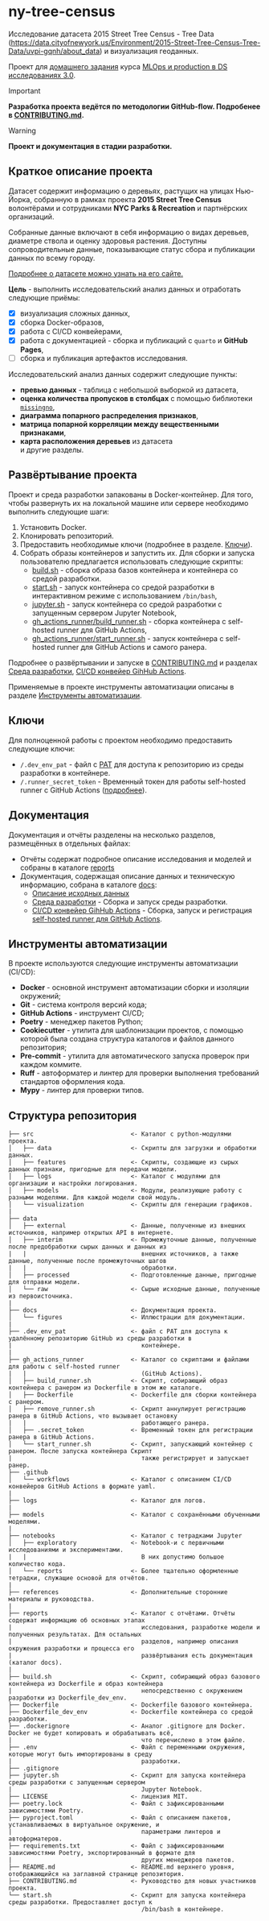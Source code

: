 # ny-tree-census

Исследование датасета 2015 Street Tree Census - Tree Data (https://data.cityofnewyork.us/Environment/2015-Street-Tree-Census-Tree-Data/uvpi-gqnh/about_data) и визуализация геоданных.

Проект для
[домашнего задания](https://ods.ai/tracks/mlops3-course-spring-2024/competitions/mlops24-hw-4)
курса
[MLOps и production в DS исследованиях 3.0](https://ods.ai/tracks/mlops3-course-spring-2024).

> [!IMPORTANT]
> **Разработка проекта ведётся по методологии GitHub-flow. Подробенее в
> [CONTRIBUTING.md](/CONTRIBUTING.md).**

> [!WARNING]
> **Проект и документация в стадии разработки.**

## Краткое описание проекта

Датасет содержит информацию о деревьях, растущих на улицах Нью-Йорка, собранную
в рамках проекта **2015 Street Tree Census** волонтёрами и сотрудниками
**NYC Parks & Recreation** и партнёрских организаций.

Собранные данные включают в себя информацию о видах деревьев, диаметре ствола и
оценку здоровья растения. Доступны сопроводительные данные, показывающие статус
сбора и публикации данных по всему городу.

[Подробнее о датасете можно узнать на его сайте.](https://data.cityofnewyork.us/Environment/2015-Street-Tree-Census-Tree-Data/uvpi-gqnh/about_data)

**Цель** - выполнить исследовательский анализ данных и отработать следующие
приёмы:

- [x] визуализация сложных данных,
- [x] сборка Docker-образов,
- [x] работа с CI/CD конвейерами,
- [x] работа с документацией - сборка и публикаций с `quarto` и **GitHub Pages**,
- [ ] сборка и публикация артефактов исследования.

Исследовательский анализ данных содержит следующие пункты:

- **превью данных** - таблица с небольшой выборкой из датасета,
- **оценка количества пропусков в столбцах** с помощью библиотеки
  [`missingno`](https://github.com/ResidentMario/missingno),
- **диаграмма попарного распределения признаков**,
- **матрица попарной корреляции между вещественными признаками**,
- **карта расположения деревьев** из датасета  
и другие разделы.

## Развёртывание проекта

Проект и среда разработки запакованы в Docker-контейнер. Для того, чтобы
развернуть их на локальной машине или сервере необходимо выполнить следующие
шаги:

1. Установить Docker.
2. Клонировать репозиторий.
3. Предоставить необходимые ключи (подробнее в разделе.
   [Ключи](/README.md/#Ключи)).
4. Собрать образы контейнеров и запустить их. Для сборки и запуска пользователю
   предлагается использовать следующие скрипты:
   - [build.sh](/build.sh) - сборка образа базов контейнера и контейнера со
     средой разработки.
   - [start.sh](/start.sh) - запуск контейнера со средой разработки в
     интерактивном режиме с использованием `/bin/bash`,
   - [jupyter.sh](/jupyter.sh) - запуск контейнера со средой разработки с
     запущенным сервером Jupyter Notebook,
   - [gh_actions_runner/build_runner.sh](/gh_actions_runner/build_runner.sh) - сборка
     контейнера с self-hosted runner для GitHub Actions,
   - [gh_actions_runner/start_runner.sh](/gh_actions_runner/start_runner.sh) - запуск
     контейнера с self-hosted runner для GitHub Actions и самого ранера.

Подробнее о развёртывании и запуске в [CONTRIBUTING.md](/CONTRIBUTING.md) и
разделах [Среда разработки](/docs/development_environment.md),
[CI/CD конвейер GihHub Actions](/docs/ci_cd_gh_actions.md).

Применяемые в проекте инструменты автоматизации описаны в разделе
[Инструменты автоматизации](/README.md/#Инструменты-автоматизации).

## Ключи

Для полноценной работы с проектом необходимо предоставить следующие ключи:

- `/.dev_env_pat` - файл с
  [PAT](https://docs.github.com/en/authentication/keeping-your-account-and-data-secure/managing-your-personal-access-tokens)
  для доступа к репозиторию из среды разработки в контейнере.
- `/.runner_secret_token` - Временный токен для работы self-hosted runner с GitHub Actions
  ([подробнее](https://docs.github.com/en/actions/hosting-your-own-runners/managing-self-hosted-runners/adding-self-hosted-runners)).

## Документация

Документация и отчёты разделены на несколько разделов, размещённых в отдельных файлах:

- Отчёты содержат подробное описание исследования и моделей и собраны в каталоге
  [reports](/reports/)
- Документация, содержащая описание данных и техническую информацию, собрана в
каталоге [docs](/docs/):
  - [Описание исходных данных](/docs/data_description.md)
  - [Среда разработки](/docs/development_environment.md) - Сборка и запуск
  среды разработки.
  - [CI/CD конвейер GihHub Actions](/docs/ci_cd_gh_actions.md) - Сборка,
  запуск и регистрация
  [self-hosted runner для GitHub Actions](https://docs.github.com/en/actions/hosting-your-own-runners).

## Инструменты автоматизации

В проекте используются следующие инструменты автоматизации (CI/CD):

- **Docker** - основной инструмент автоматизации сборки и изоляции окружений;
- **Git** - система контроля версий кода;
- **GitHub Actions** - инструмент CI/CD;
- **Poetry** - менеджер пакетов Python;
- **Cookiecutter** - утилита для шаблонизации проектов, с помощью которой была
  создана структура каталогов и файлов данного репозитория;
- **Pre-commit** - утилита для автоматического запуска проверок при каждом
  коммите.
- **Ruff** - автоформатер и линтер для проверки выполнения требований стандартов
  оформления кода.
- **Mypy** - линтер для проверки типов.

## Структура репозитория

    ├── src                           <- Каталог с python-модулями проекта.
    │   ├── data                      <- Скрипты для загрузки и обработки данных.
    │   ├── features                  <- Скрипты, создающие из сырых данных признаки, пригодные для передачи модели.
    │   ├── logs                      <- Каталог с модулями для организации и настройки логирования.
    │   ├── models                    <- Модули, реализующие работу с разными моделями. Для каждой модели свой модуль.
    │   └── visualization             <- Скрипты для генерации графиков.
    |
    ├── data
    │   ├── external                  <- Данные, полученные из внешних источников, например открытых API в интернете.
    │   ├── interim                   <- Промежуточные данные, полученные после предобработки сырых данных и данных из
    |   |                                внешних источников, а также данные, полученные после промежуточных шагов
    |   |                                обработки.
    │   ├── processed                 <- Подготовленные данные, пригодные для отправки модели.
    │   └── raw                       <- Сырые исходные данные, полученные из первоисточника.
    |
    ├── docs                          <- Документация проекта.
    │   └── figures                   <- Иллюстрации для документации.
    |
    ├── .dev_env_pat                  <- файл с PAT для доступа к удалённому репозиторию GitHub из среды разработки в
    |                                    контейнере.
    |
    ├── gh_actions_runner             <- Каталог со скриптами и файлами для работы с self-hosted runner
    |   |                                (GitHub Actions).
    │   ├── build_runner.sh           <- Скрипт, собирающий образ контейнера с ранером из Dockerfile в этом же каталоге.
    │   ├── Dockerfile                <- Dockerfile для сборки контейнера с ранером.
    │   ├── remove_runner.sh          <- Скрипт аннулирует регистрацию ранера в GitHub Actions, что вызывает остановку
    |   |                                работающего ранера.
    │   ├── .secret_token             <- Временный токен для регистрации ранера в GitHub Actions. 
    │   └── start_runner.sh           <- Скрипт, запускающий контейнер с ранером. После запуска контейнера Скрипт
    |                                    также регистрирует и запускает ранер.
    ├── .github
    │   └── workflows                 <- Каталог с описанием CI/CD конвейеров GitHub Actions в формате yaml.
    |
    ├── logs                          <- Каталог для логов.
    |
    ├── models                        <- Каталог с сохранёнными обученными моделями.
    |
    ├── notebooks                     <- Каталог с тетрадками Jupyter
    │   ├── exploratory               <- Notebook-и с первичными исследованиями и экспериментами. 
    |   |                                В них допустимо большое количество кода.
    │   └── reports                   <- Более тщательно оформленные тетрадки, служащие основой для отчётов.
    |
    ├── references                    <- Дополнительные сторонние материалы и руководства.
    |
    ├── reports                       <- Каталог с отчётами. Отчёты содержат информацию об основных этапах
    |                                    исследования, разработке модели и полученных результатах. Для остальных
    |                                    разделов, например описания окружения разработки и процесса его
    |                                    развёртывания есть документация (каталог docs).
    |
    ├── build.sh                      <- Скрипт, собирающий образ базового контейнера из Dockerfile и образ контейнера
    |                                    непосредственно с окружением разработки из Dockerfile_dev_env.
    ├── Dockerfile                    <- Dockerfile базового контейнера.
    ├── Dockerfile_dev_env            <- Dockerfile контейнера со средой разработки.
    ├── .dockerignore                 <- Аналог .gitignore для Docker. Docker не будет копировать и обрабатывать всё,
    |                                    что перечислено в этом файле.
    ├── .env                          <- Файл с переменными окружения, которые могут быть импортированы в среду
    |                                    разработки.
    ├── .gitignore
    ├── jupyter.sh                    <- Скрипт для запуска контейнера среды разработки с запущенным сервером
    |                                    Jupyter Notebook.
    ├── LICENSE                       <- лицензия MIT.
    ├── poetry.lock                   <- Файл с зафиксированными зависимостями Poetry.
    ├── pyproject.toml                <- Файл с описанием пакетов, устанавливаемых в виртуальное окружение, и
    |                                    параметрами линтеров и автоформатеров.
    ├── requirements.txt              <- Файл с зафиксированными зависимостями Poetry, экспортированный в формате для
    |                                    других менеджеров пакетов.
    ├── README.md                     <- README.md верхнего уровня, отображающийся на заглавной странице репозитория.
    ├── CONTRIBUTING.md               <- Руководство для новых участников проекта.
    └── start.sh                      <- Скрипт для запуска контейнера среды разработки. Предоставляет доступ к
                                         /bin/bash в контейнере.
